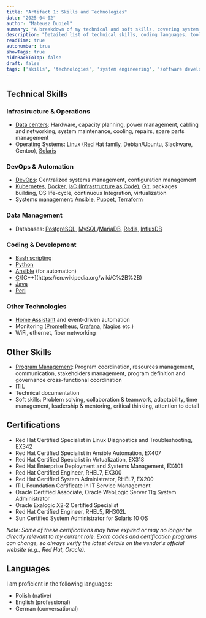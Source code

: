 ```yaml
---
title: "Artifact 1: Skills and Technologies"
date: "2025-04-02"
author: "Mateusz Dubiel"
summary: "A breakdown of my technical and soft skills, covering system engineering, software development, and related areas."
description: "Detailed list of technical skills, coding languages, tools, and soft skills relevant to my experience as a System Development Engineer."
readTime: true
autonumber: true
showTags: true
hideBackToTop: false
draft: false
tags: ['skills', 'technologies', 'system engineering', 'software development', 'coding']
---
```


## Technical Skills

### Infrastructure & Operations

* [Data centers](https://en.wikipedia.org/wiki/Data_center): Hardware, capacity planning, power management, cabling and networking, system maintenance, cooling, repairs, spare parts management
* Operating Systems: [Linux](https://en.wikipedia.org/wiki/Linux) (Red Hat family, Debian/Ubuntu, Slackware, Gentoo), [Solaris](https://www.oracle.com/solaris/)

### DevOps & Automation

* [DevOps](https://en.wikipedia.org/wiki/DevOps): Centralized systems management, configuration management
* [Kubernetes](https://kubernetes.io/), [Docker](https://www.docker.com/), [IaC (Infrastructure as Code)](https://en.wikipedia.org/wiki/Infrastructure_as_code), [Git](https://git-scm.com/), packages building, OS life-cycle, continuous Integration, virtualization
* Systems management: [Ansible](https://www.ansible.com/), [Puppet](https://www.puppet.com/), [Terraform](https://www.terraform.io/)

### Data Management

* Databases: [PostgreSQL](https://www.postgresql.org/), [MySQL](https://www.mysql.com/)/[MariaDB](https://mariadb.org/), [Redis](https://redis.io/), [InfluxDB](https://www.influxdata.com/)

### Coding & Development

* [Bash scripting](https://en.wikipedia.org/wiki/Bash_(Unix_shell))
* [Python](https://www.python.org/)
* [Ansible](https://www.ansible.com/) (for automation)
* [C](https://en.wikipedia.org/wiki/C_(programming_language))/[C++](https://en.wikipedia.org/wiki/C%2B%2B)
* [Java](https://www.java.com/)
* [Perl](https://www.perl.org/)

### Other Technologies

* [Home Assistant](https://www.home-assistant.io/) and event-driven automation
* Monitoring ([Prometheus](https://prometheus.io/), [Grafana](https://grafana.com/), [Nagios](https://www.nagios.org/) etc.)
* WiFi, ethernet, fiber networking

## Other Skills

* [Program Management](https://en.wikipedia.org/wiki/Project_management): Program coordination, resources management, communication, stakeholders management, program definition and governance cross-functional coordination
* [ITIL](https://en.wikipedia.org/wiki/ITIL)
* Technical documentation
* Soft skills: Problem solving, collaboration & teamwork, adaptability, time management, leadership & mentoring, critical thinking, attention to detail

## Certifications

* Red Hat Certified Specialist in Linux Diagnostics and Troubleshooting, EX342
* Red Hat Certified Specialist in Ansible Automation, EX407
* Red Hat Certified Specialist in Virtualization, EX318
* Red Hat Enterprise Deployment and Systems Management, EX401
* Red Hat Certified Engineer, RHEL7, EX300
* Red Hat Certified System Administrator, RHEL7, EX200
* ITIL Foundation Certificate in IT Service Management
* Oracle Certified Associate, Oracle WebLogic Server 11g System Administrator
* Oracle Exalogic X2-2 Certified Specialist
* Red Hat Certified Engineer, RHEL5, RH302L
* Sun Certified System Administrator for Solaris 10 OS

*Note: Some of these certifications may have expired or may no longer be directly relevant to my current role. Exam codes and certification programs can change, so always verify the latest details on the vendor's official website (e.g., Red Hat, Oracle).*

## Languages

I am proficient in the following languages:

* Polish (native)
* English (professional)
* German (conversational)